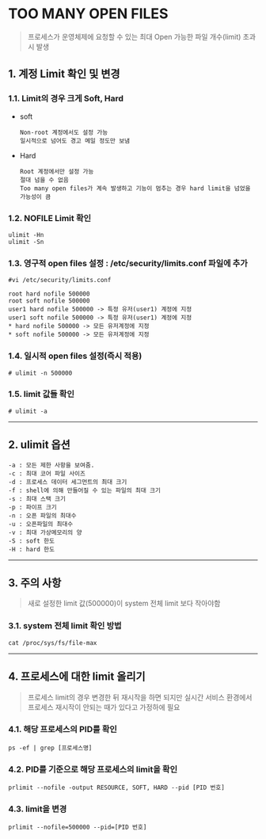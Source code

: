 TOO MANY OPEN FILES
======================
> 프로세스가 운영체제에 요청할 수 있는 최대 Open 가능한 파일 개수(limit) 초과 시 발생

## 1. 계정 Limit 확인 및 변경
### 1.1. Limit의 경우 크게 Soft, Hard
* soft
  ```
  Non-root 계정에서도 설정 가능
  일시적으로 넘어도 경고 메일 정도만 보냄
  ```
* Hard
  ```
  Root 계정에서만 설정 가능
  절대 넘을 수 없음
  Too many open files가 계속 발생하고 기능이 멈추는 경우 hard limit을 넘었을 가능성이 큼
  ```
### 1.2. NOFILE Limit 확인
```
ulimit -Hn
ulimit -Sn
```
### 1.3. 영구적 open files 설정 : /etc/security/limits.conf 파일에 추가
```
#vi /etc/security/limits.conf

root hard nofile 500000
root soft nofile 500000
user1 hard nofile 500000 -> 특정 유저(user1) 계정에 지정
user1 soft nofile 500000 -> 특정 유저(user1) 계정에 지정
* hard nofile 500000 -> 모든 유저계정에 지정
* soft nofile 500000 -> 모든 유저계정에 지정
```

### 1.4. 일시적 open files 설정(즉시 적용)
```
# ulimit -n 500000
```

### 1.5. limit 값들 확인
```
# ulimit -a
```
****
## 2. ulimit 옵션
```
-a : 모든 제한 사항을 보여줌.
-c : 최대 코어 파일 사이즈
-d : 프로세스 데이터 세그먼트의 최대 크기
-f : shell에 의해 만들어질 수 있는 파일의 최대 크기
-s : 최대 스택 크기
-p : 파이프 크기
-n : 오픈 파일의 최대수
-u : 오픈파일의 최대수
-v : 최대 가상메모리의 양
-S : soft 한도
-H : hard 한도
```
****
## 3. 주의 사항
> 새로 설정한 limit 값(500000)이 system 전체 limit 보다 작아야함

### 3.1. system 전체 limit 확인 방법
```
cat /proc/sys/fs/file-max
```
****
## 4. 프로세스에 대한 limit 올리기
> 프로세스 limit의 경우 변경한 뒤 재시작을 하면 되지만 실시간 서비스 환경에서 프로세스 재시작이 안되는 때가 있다고 가정하에 필요

### 4.1. 해당 프로세스의 PID를 확인
```
ps -ef | grep [프로세스명]
```
### 4.2. PID를 기준으로 해당 프로세스의 limit을 확인
```
prlimit --nofile -output RESOURCE, SOFT, HARD --pid [PID 번호]
```
### 4.3. limit을 변경
```
prlimit --nofile=500000 --pid=[PID 번호]
```
